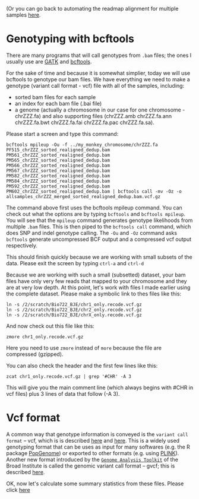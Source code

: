 (Or you can go back to automating the readmap alignment for multiple samples [here](https://github.com/evansbenj/BIO722.md/blob/main/4_automating_readmapping_for_multiple_samples.md).


# Genotyping with bcftools

There are many programs that will call genotypes from `.bam` files; the ones I usually use are [GATK](https://gatk.broadinstitute.org/hc/en-us) and [bcftools](http://samtools.github.io/bcftools/bcftools.html). 

For the sake of time and because it is somewhat simplier, today we will use bcftools to genotype our bam files. We have everything we need to make a genotype (variant call format - vcf) file with all of the samples, including:
* sorted bam files for each sample
* an index for each bam file (.bai file)
* a genome (actually a chromosome in our case for one chromosome - chrZZZ.fa) and also supporting files (chrZZZ.amb  chrZZZ.fa.ann  chrZZZ.fa.bwt  chrZZZ.fa.fai  chrZZZ.fa.pac  chrZZZ.fa.sa).

Please start a screen and type this command:

```
bcftools mpileup -Ou -f ../my_monkey_chromosome/chrZZZ.fa PF515_chrZZZ_sorted_realigned_dedup.bam PM561_chrZZZ_sorted_realigned_dedup.bam PM565_chrZZZ_sorted_realigned_dedup.bam PM566_chrZZZ_sorted_realigned_dedup.bam PM567_chrZZZ_sorted_realigned_dedup.bam PM582_chrZZZ_sorted_realigned_dedup.bam PM584_chrZZZ_sorted_realigned_dedup.bam PM592_chrZZZ_sorted_realigned_dedup.bam PM602_chrZZZ_sorted_realigned_dedup.bam | bcftools call -mv -Oz -o allsamples_chrZZZ_merged_sorted_realigned_dedup.bam.vcf.gz

```

The command above first uses the bcftools mpileup command. You can check out what the options are by typing `bcftools` and `bcftools mpileup`. You will see that the `mpileup` command generates genotype likelihoods from multiple `.bam` files. This is then piped to the `bcftools call` command, which does SNP and indel genotype calling.  The `-Ou` and `-Oz` command asks `bcftools` generate uncompressed BCF output and a compressed vcf output respectively.

This should finish quickly because we are working with small subsets of the data. Please exit the screen by typing `ctrl-a` and `ctrl-d`

Because we are working with such a small (subsetted) dataset, your bam files have only very few reads that mapped to your chromosome and they are at very low depth. At this point, let's work with files I made earlier using the complete dataset.  Please make a symbolic link to thes files like this:

```
ln -s /2/scratch/Bio722_BJE/chr1_only.recode.vcf.gz
ln -s /2/scratch/Bio722_BJE/chr2_only.recode.vcf.gz
ln -s /2/scratch/Bio722_BJE/chrX_only.recode.vcf.gz
```

And now check out this file like this:

```
zmore chr1_only.recode.vcf.gz

```

Here you need to use `zmore` instead of `more` because the file are compressed (gzipped).

You can also check the header and the first few lines like this:
```
zcat chr1_only.recode.vcf.gz | grep '#CHR' -A 3 
```
This will give you the main comment line (which always begins with #CHR in vcf files) plus 3 lines of data that follow (-A 3).

# Vcf format

A common way that genotype information is conveyed is the `variant call format` – vcf, which is is described [here](https://en.wikipedia.org/wiki/Variant_Call_Format) and [here](https://samtools.github.io/hts-specs/VCFv4.2.pdf). This is a widely used genotyping format that can be uses as input for many softwares (e.g. the R package [PopGenome](https://cran.r-project.org/web/packages/PopGenome/PopGenome.pdf)) or exported to other formats (e.g. using [PLINK](http://zzz.bwh.harvard.edu/plink/)). Another new format introduced by the [`Genome Analysis Toolkit`](https://software.broadinstitute.org/gatk/) of the Broad Institute is called the genomic variant call format – gvcf; this is described [here](https://gatk.broadinstitute.org/hc/en-us/articles/360035531812-GVCF-Genomic-Variant-Call-Format).

OK, now let's calculate some summary statistics from these files.  Please click [here](https://github.com/evansbenj/BIO722.md/blob/main/7_summary_statistics.md)



